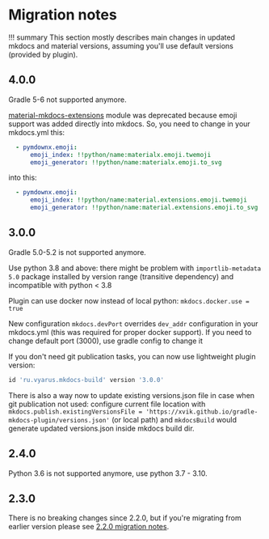 # Migration notes

!!! summary
    This section mostly describes main changes in updated mkdocs and material
    versions, assuming you'll use default versions (provided by plugin).

## 4.0.0

Gradle 5-6 not supported anymore.

[material-mkdocs-extensions](https://pypi.org/project/mkdocs-material-extensions/) module was deprecated because
emoji support was added directly into mkdocs. So, you need to change in your mkdocs.yml this:

```yaml
  - pymdownx.emoji:
      emoji_index: !!python/name:materialx.emoji.twemoji
      emoji_generator: !!python/name:materialx.emoji.to_svg
```

into this:

```yaml
  - pymdownx.emoji:
      emoji_index: !!python/name:material.extensions.emoji.twemoji
      emoji_generator: !!python/name:material.extensions.emoji.to_svg
```

## 3.0.0

Gradle 5.0-5.2 is not supported anymore.

Use python 3.8 and above: there might be problem with `importlib-metadata 5.0` package
installed by version range (transitive dependency) and incompatible with python < 3.8

Plugin can use docker now instead of local python: `mkdocs.docker.use = true`

New configuration `mkdocs.devPort` overrides `dev_addr` configuration in your mkdocs.yml
(this was required for proper docker support).
If you need to change default port (3000), use gradle config to change it

If you don't need git publication tasks, you can now use lightweight plugin version:
```gradle 
id 'ru.vyarus.mkdocs-build' version '3.0.0'
```

There is also a way now to update existing versions.json file in case when git publication not used:
configure current file location with `mkdocs.publish.existingVersionsFile = 'https://xvik.github.io/gradle-mkdocs-plugin/versions.json'`
(or local path) and `mkdocsBuild` would generate updated versions.json inside mkdocs build dir. 

## 2.4.0

Python 3.6 is not supported anymore, use python 3.7 - 3.10.

## 2.3.0

There is no breaking changes since 2.2.0, but if you're migrating from earlier version please see
[2.2.0 migration notes](https://xvik.github.io/gradle-mkdocs-plugin/2.2.0/about/migration/).
